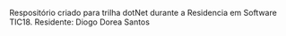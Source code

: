 Respositório criado para trilha dotNet durante a Residencia em Software TIC18.
Residente: Diogo Dorea Santos